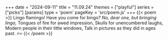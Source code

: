 +++
date = "2024-09-11"
title = "11.09.24"
themes = ["playful"]
series = ["picks"]
[params]
  type = 'poem'
  pageKey = 'src/poem.js'
+++
{{< poem >}}
Lingo flamingo!
Have you come for bingo?
_No, dear one, but bringing lingo,_
Tongues of fire for awed impression,
Skulls for unencumbered laughs,
Modern people in their little windows,
Talk in pictures as they did in ages past.
🔥💀
{{< /poem >}}
